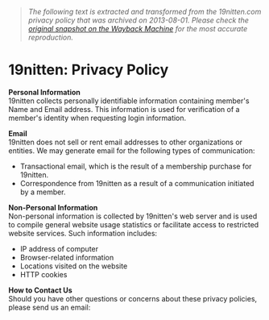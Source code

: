 > *The following text is extracted and transformed from the 19nitten.com privacy policy that was archived on 2013-08-01. Please check the [original snapshot on the Wayback Machine](https://web.archive.org/web/20130801182532id_/http%3A//www.19nitten.com/privacy.html) for the most accurate reproduction.*

# 19nitten: Privacy Policy

**Personal Information**  
19nitten collects personally identifiable information containing member's Name and Email address. This information is used for verification of a member's identity when requesting login information.

**Email**  
19nitten does not sell or rent email addresses to other organizations or entities. We may generate email for the following types of communication: 

  * Transactional email, which is the result of a membership purchase for 19nitten. 
  * Correspondence from 19nitten as a result of a communication initiated by a member. 



**Non-Personal Information**  
Non-personal information is collected by 19nitten's web server and is used to compile general website usage statistics or facilitate access to restricted website services. Such information includes: 

  * IP address of computer 
  * Browser-related information 
  * Locations visited on the website 
  * HTTP cookies 



**How to Contact Us**  
Should you have other questions or concerns about these privacy policies, please send us an email: 
